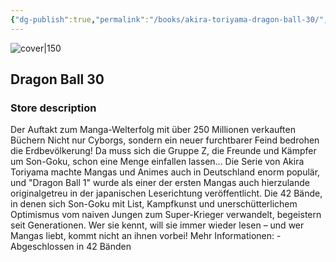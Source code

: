 ```yaml
---
{"dg-publish":true,"permalink":"/books/akira-toriyama-dragon-ball-30/","title":"\"Dragon Ball 30\"","tags":["manga","Fantasy"]}
---
```




![cover|150](http://books.google.com/books/content?id=jzRMDwAAQBAJ&printsec=frontcover&img=1&zoom=1&edge=curl&source=gbs_api)

## Dragon Ball 30

### Store description

Der Auftakt zum Manga-Welterfolg mit über 250 Millionen verkauften Büchern Nicht nur Cyborgs, sondern ein neuer furchtbarer Feind bedrohen die Erdbevölkerung! Da muss sich die Gruppe Z, die Freunde und Kämpfer um Son-Goku, schon eine Menge einfallen lassen... Die Serie von Akira Toriyama machte Mangas und Animes auch in Deutschland enorm populär, und "Dragon Ball 1" wurde als einer der ersten Mangas auch hierzulande originalgetreu in der japanischen Leserichtung veröffentlicht. Die 42 Bände, in denen sich Son-Goku mit List, Kampfkunst und unerschütterlichem Optimismus vom naiven Jungen zum Super-Krieger verwandelt, begeistern seit Generationen. Wer sie kennt, will sie immer wieder lesen – und wer Mangas liebt, kommt nicht an ihnen vorbei! Mehr Informationen: - Abgeschlossen in 42 Bänden
```